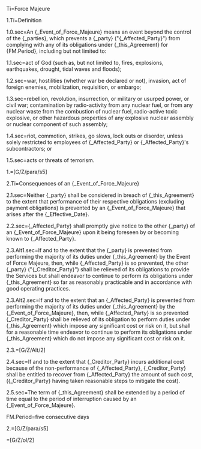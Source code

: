Ti=Force Majeure

1.Ti=Definition

1.0.sec=An {_Event_of_Force_Majeure} means an event beyond the control of the {_parties}, which prevents a {_party} ("{_Affected_Party}") from complying with any of its obligations under {_this_Agreement} for {FM.Period}, including but not limited to:

1.1.sec=act of God (such as, but not limited to, fires, explosions, earthquakes, drought, tidal waves and floods);

1.2.sec=war, hostilities (whether war be declared or not), invasion, act of foreign enemies, mobilization, requisition, or embargo;

1.3.sec=rebellion, revolution, insurrection, or military or usurped power, or civil war; contamination by radio-activity from any nuclear fuel, or from any nuclear waste from the combustion of nuclear fuel, radio-active toxic explosive, or other hazardous properties of any explosive nuclear assembly or nuclear component of such assembly;

1.4.sec=riot, commotion, strikes, go slows, lock outs or disorder, unless solely restricted to employees of {_Affected_Party} or {_Affected_Party}'s subcontractors; or

1.5.sec=acts or threats of terrorism.

1.=[G/Z/para/s5]

2.Ti=Consequences of an {_Event_of_Force_Majeure}

2.1.sec=Neither {_party} shall be considered in breach of {_this_Agreement} to the extent that performance of their respective obligations (excluding payment obligations) is prevented by an {_Event_of_Force_Majeure} that arises after the {_Effective_Date}.

2.2.sec={_Affected_Party} shall promptly give notice to the other {_party} of an {_Event_of_Force_Majeure} upon it being foreseen by or becoming known to {_Affected_Party}.

2.3.Alt1.sec=If and to the extent that the {_party} is prevented from performing the majority of its duties under {_this_Agreement} by the Event of Force Majeure, then, while {_Affected_Party} is so prevented, the other {_party}  ("{_Creditor_Party}") shall be relieved of its obligations to provide the Services but shall endeavor to continue to perform its obligations under {_this_Agreement} so far as reasonably practicable and in accordance with good operating practices.

2.3.Alt2.sec=If and to the extent that an {_Affected_Party} is prevented from performing the majority of its duties under {_this_Agreement} by the {_Event_of_Force_Majeure}, then, while {_Affected_Party} is so prevented {_Creditor_Party} shall be relieved of its obligation to perform duties under {_this_Agreement} which impose any significant cost or risk on it, but shall for a reasonable time endeavor to continue to perform its obligations under {_this_Agreement} which do not impose any significant cost or risk on it.

2.3.=[G/Z/Alt/2]

2.4.sec=If and to the extent that {_Creditor_Party} incurs additional cost because of the non-performance of {_Affected_Party}, {_Creditor_Party} shall be entitled to recover from {_Affected_Party} the amount of such cost, ({_Creditor_Party} having taken reasonable steps to mitigate the cost).

2.5.sec=The term of {_this_Agreement} shall be extended by a period of time equal to the period of interruption caused by an {_Event_of_Force_Majeure}.

FM.Period=five consecutive days

2.=[G/Z/para/s5]

=[G/Z/ol/2]
